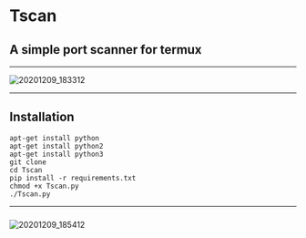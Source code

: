 # Tscan
## A simple port scanner for termux
***
![20201209_183312](https://user-images.githubusercontent.com/56459297/101634537-de843b00-3a4e-11eb-985e-f59ebe0bd69e.jpg)
***
## Installation
```
apt-get install python 
apt-get install python2
apt-get install python3
git clone 
cd Tscan
pip install -r requirements.txt
chmod +x Tscan.py
./Tscan.py
```
***
### 
![20201209_185412](https://user-images.githubusercontent.com/56459297/101635434-fd370180-3a4f-11eb-8ebd-70a34ff1ffbd.jpg)

